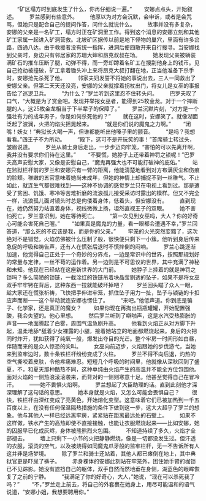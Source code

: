 　　“矿区塌方时到底发生了什么，你再仔细说一遍。”
　　安娜点点头，开始叙述。
　　罗兰感到有些意外。
　　他原以为对方会沉默，会申诉，或者是会咒骂，但她只是配合自己的提问作答，问什么就说什么。
　　故事并没有多复杂，安娜的父亲是一名矿工，塌方时正在矿洞里工作。得到这个消息的安娜立刻和其他矿工家属一起进入矿洞营救。北坡矿区据传以前是地下怪物的巢穴，里面有许多岔路，四通八达。由于救援者没有统一指挥，进洞后便四散开来自行搜寻。当安娜找到父亲时，身边只有邻居家的苏珊大婶和昂克叔叔在场。
　　她发现父亲被辆装满矿石的推车压断了腿，动弹不得，而一旁却蹲着名矿工在搜刮他身上的钱币。见自己抢劫被撞破，矿工拿着锄头冲上来将昂克大叔打翻在地，正当他准备下杀手时，安娜抢先杀死了他。
　　邻家夫妇发誓不将她的事说出去，三人一同救出了安娜父亲。但第二天天还没亮，安娜的父亲就撑着拐杖出门，将女儿是女巫的事报告给了巡逻卫兵。
　　“为什么？”罗兰听到这里忍不住转头问。
　　巴罗夫叹了口气，“大概是为了赏金吧。发现并举报女巫者，能得到25枚金龙。对于一个摔断腿的人，这25枚金龙相当于下半辈子的保障了。”
　　罗兰沉默片刻，“对方是一个强壮有力的成年男子，你是如何杀死他的？”
　　就在这时，安娜笑了。就像湖面泛起了波澜，火把的焰尖摇晃起来。
　　“就是你们说的魔鬼之力啊。”
　　“闭嘴！妖女！”典狱长大喝一声，但谁都能听出他嗓子里的颤音。
　　“是吗？我想看看。”四王子不为所动。
　　“殿下，这可不是开玩笑的事！”首席骑士转过头，皱眉说道。
　　罗兰从骑士身后走出，一步步迈向牢笼，“害怕的可以先离开啊，我并没有要求你们待在这里。”
　　“不要慌，她脖子上还带着神罚之锁呢！”巴罗夫高声安慰大家，又像是安慰自己，“魔鬼再强大也不可能打破神的庇佑。”
　　站在监狱栏杆前的罗兰和安娜只有一臂的距离，他能清楚地看到对方布满灰尘和伤痕的脸颊。稚嫩的五官意味着她尚未成年，但她的神情上却捕捉不到一丝稚气。不止如此，就连生气都很难找到——这种不协调的感觉罗兰只在电视上看到过。那是遭受了贫困、饥饿、寒冷等苦难折磨的流浪孤儿接受采访时露出的模样。但又不完全一样，流浪孤儿面对镜头时总是佝偻着身体，低着头，但安娜没有。
　　直到现在，她仍然努力站直着身体，视线微微上扬，坦然直视王子的双眼。
　　她不害怕死亡，罗兰意识到，她在等待死亡。
　　“第一次见到女巫吗，大人？你的好奇心可能会害死自己喔。”
　　“如果真是魔鬼的力量，看一眼都会遭遇不幸，”罗兰回答道，“那么死的不应该是我，而是你的父亲。”
　　牢笼的火光突然变黯了，这次绝对不是错觉，火焰仿佛被什么压制了般，很快便只剩下一小簇。他听到身后传来急促的呼吸和祷告声，还有人在慌张后退时不慎摔倒的闷响。
　　罗兰心跳逐渐加速，他觉得自己正处于一个奇妙的分界点，一边是常识中的世界，按照那规划好的常量与定律，一丝不苟的运作着。另一边则是不可思议的世界，其中充满了神秘和未知。他现在已经站在这座新世界的大门前。
　　她脖子上挂着的就是神罚之锁吗？多么简陋的锁链，一截涂红的铁链吊着块晶莹剔透的坠子，如果不是将女巫双手牢牢铐在背后，这种东西一拉就能破坏掉吧？
　　罗兰回头瞄了众人一眼，趁大家还在慌张祈祷，飞快把手伸进牢笼，抓住坠子用力一扯，坠子与锁链的卡扣应声而断——这个举动就连安娜也愣住了。
　　“来吧。”他低声道。你到底是骗子、化学家，还是真正的魔女？
　　如果你现在再掏出瓶瓶罐罐，开始配置强酸，我会失望的。他心里想。
　　然后罗兰听到了噼啪声，这是水汽受热膨胀的声音——地面腾起了白雾，周围气温急剧升高。
　　他看到火焰正从对方脚下升起，温柔地舔*舐着少女裸露的小腿，接着她站立的地面都燃烧起来。身后的火把同时炸开，犹如获得了纯氧一般，爆发出夺目的光芒。整个牢房一时间形如白昼，伴随而来的是众人惊恐的尖叫。
　　女巫向前迈步，火焰跟她的步伐游弋，当她来到监牢边时，数十条铁栏杆纷纷变成了火柱。
　　罗兰不得不向后退，灼热的空气撕咬着皮肤，令他疼痛难忍。短短几个呼吸的时间里，他就像从深秋回到了盛夏，不，和夏天那种酷热不同，这种单纯由火焰产生的高温并不能全方位包围他。面对火焰的一侧热浪滚滚袭来，而背对的一侧则寒意十足。他甚至觉得自己在冒冷汗。
　　——她不畏惧火焰啊。
　　罗兰想起了大臣助理的话。直到此刻他才深深理解了这句话的意思。
　　她本身就是火焰，又怎么可能会畏惧自己？
　　很快，铁栏杆由深红变成了亮黄色，开始熔化变型。这意味着它们已被加热到一千五百度以上，在没有任何保温隔热措施的条件下做到这一步，这大大超乎了罗兰的想象。他与其他人一样已经远离牢房，紧紧贴在距离最远处的石壁上。
　　如果不这样做，铁水产生的高热即使不直接接触，也能让衣服燃烧起来——比如安娜，她的囚服早已化成灰烬，身体被熊熊烈火包围。
　　不知道持续了多久，火焰才全部褪去。
　　墙上只剩下一小节的火把静静燃烧，像是一切都没发生过。但汗透的衣服，滚烫的空气，以及被烧得如同魔鬼爪牙般的监牢栏杆，无一不告诉所有人这并非是场梦境。
　　除了罗兰和骑士还站着，其他人都已瘫倒在地上，其中典狱官更是吓尿了裤子。
　　赤身裸体的安娜此刻站在牢笼外，困住她手臂的枷锁已不见踪影。她没有遮挡自己的躯体，双手自然而然地垂在身侧，湖蓝色的眼眸恢复了之前的宁静。
　　“我满足了你的好奇心，大人，”她说，“现在可以杀死我了吗？”
　　“不，”罗兰走上前去，将自己的外套裹在她身上，用尽可能温和的语气说道，“安娜小姐，我想要聘用你。”